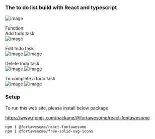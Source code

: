 ### The to do list build with React and typescript
![image](https://github.com/TomYYHong/to-do-list-typescit-react/assets/56811243/ce5fa56b-3b07-4252-9bf9-b115585d66c6)

Function:  
Add todo task   
![image](https://github.com/TomYYHong/to-do-list-typescit-react/assets/56811243/e255ad3e-c464-42a3-a79a-8fe0c2a28fee)

Edit todo task  
![image](https://github.com/TomYYHong/to-do-list-typescit-react/assets/56811243/933e2dce-0588-460f-ac88-52db4b08f6c7)
![image](https://github.com/TomYYHong/to-do-list-typescit-react/assets/56811243/e7741f2d-d8b9-4687-aee5-815ddc1efbf0)

Delete todo task  
![image](https://github.com/TomYYHong/to-do-list-typescit-react/assets/56811243/1b9e7562-d3e7-44ca-95ce-0e6f76ae0e84)
![image](https://github.com/TomYYHong/to-do-list-typescit-react/assets/56811243/157220b6-f6aa-4560-a0bf-3ad4a27dca06)

To complete a todo task  
![image](https://github.com/TomYYHong/to-do-list-typescit-react/assets/56811243/3576594e-671a-4b49-8d66-b1a02ba286de)
![image](https://github.com/TomYYHong/to-do-list-typescit-react/assets/56811243/4d5968df-60a3-4f38-9c7f-a20f24570ccf)

### Setup
To run this web site, please install below package  

https://www.npmjs.com/package/@fortawesome/react-fontawesome  
```
npm i @fortawesome/react-fontawesome
npm i @fortawesome/free-solid-svg-icons
```
